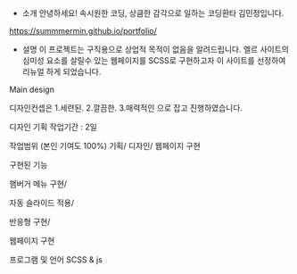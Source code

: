 - 소개 안녕하세요! 속시원한 코딩, 상큼한 감각으로 일하는 코딩환타 김민정입니다.

https://summmermin.github.io/portfolio/

- 설명 이 프로젝트는 구직용으로 상업적 목적이 없음을 알려드립니다. 엘르 사이트의 심미성 요소를 살릴수 있는 웹페이지를 SCSS로 구현하고자 이 사이트를 선정하여 리뉴얼 하게 되었습니다.

Main design

디자인컨셉은 1.세련된. 2.깔끔한. 3.매력적인 으로 잡고 진행하였습니다.

디자인 기획 작업기간 : 2일

작업범위 (본인 기여도 100%) 기획/ 디자인/ 웹페이지 구현

구현된 기능

햄버거 메뉴 구현/

자동 슬라이드 적용/

반응형 구현/

웹페이지 구현

프로그램 및 언어 SCSS & js
